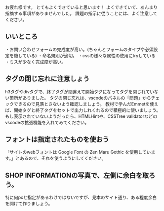 お疲れ様です。
とてもよくできていると思います！
よくできていて、あんまり指摘する事項がありませんでした。
課題の指示に従うことには、よく注意してください。

## いいところ
・お問い合わせフォームの完成度が高い。(ちゃんとフォームのタイプや必須設定を施している)
・命名規則が適切。
・cssの様々な属性の使用にtryしている
・ミスが少なく完成度が高い。

## タグの閉じ忘れに注意しょう
h3タグやdivタグで、終了タグが間違えて開始タグになってタグを閉じれていない箇所がありました。
タグの閉じ忘れは、vscodeのパネルの「問題」からチェックできるので見落とさないよう確認しましょう。
教材で学んだEmmetを使えば、開始タグと終了タグをセットで出力しれくれるので積極的に使いましょう。
もし表示されていないようだったら、HTMLHintや、CSSTree validatorなどのvscodeの拡張機能を入れてみてください。

## フォントは指定されたものを使おう
「サイトのwebフォントは Google Font の Zen Maru Gothic を使用しています。」とあるので、それを使うようにしてください。

## SHOP INFORMATIONの写真で、左側に余白を取ろう。
特に何pxと指定があるわけではないですが、見本のサイト通り、ある程度余白を開けて作りましょう。